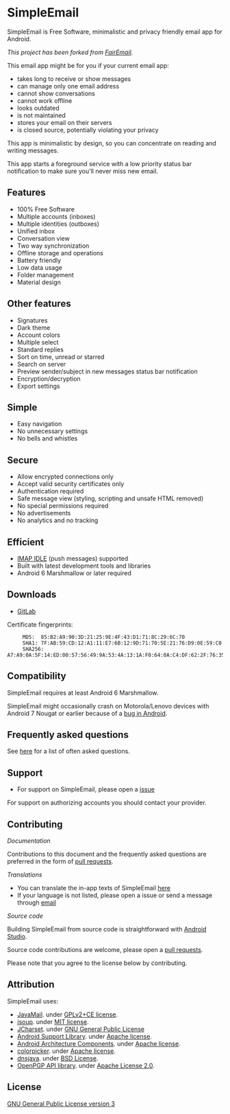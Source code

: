 # SimpleEmail

SimpleEmail is Free Software, minimalistic and privacy friendly email app for Android.

*This project has been forked from [FairEmail](https://github.com/M66B/open-source-email).*

This email app might be for you if your current email app:

* takes long to receive or show messages
* can manage only one email address
* cannot show conversations
* cannot work offline
* looks outdated
* is not maintained
* stores your email on their servers
* is closed source, potentially violating your privacy

This app is minimalistic by design, so you can concentrate on reading and writing messages.

This app starts a foreground service with a low priority status bar notification to make sure you'll never miss new email.

## Features

* 100% Free Software
* Multiple accounts (inboxes)
* Multiple identities (outboxes)
* Unified inbox
* Conversation view
* Two way synchronization
* Offline storage and operations
* Battery friendly
* Low data usage
* Folder management
* Material design

## Other features

* Signatures
* Dark theme
* Account colors
* Multiple select
* Standard replies
* Sort on time, unread or starred
* Search on server
* Preview sender/subject in new messages status bar notification
* Encryption/decryption
* Export settings

## Simple

* Easy navigation
* No unnecessary settings
* No bells and whistles

## Secure

* Allow encrypted connections only
* Accept valid security certificates only
* Authentication required
* Safe message view (styling, scripting and unsafe HTML removed)
* No special permissions required
* No advertisements
* No analytics and no tracking

## Efficient

* [IMAP IDLE](https://en.wikipedia.org/wiki/IMAP_IDLE) (push messages) supported
* Built with latest development tools and libraries
* Android 6 Marshmallow or later required

## Downloads

* [GitLab](https://framagit.org/dystopia-project/simple-email/releases)

Certificate fingerprints:
```
	 MD5:  85:B2:A9:90:3D:21:25:9E:4F:43:D1:71:8C:29:6C:70
	 SHA1: 7F:AB:59:CD:12:A1:11:E7:6B:12:9D:71:70:5E:21:76:D9:0E:59:C0
	 SHA256: A7:A9:0A:5F:14:ED:00:57:56:49:9A:53:4A:13:1A:F0:64:0A:C4:DF:62:2F:76:35:F6:51:69:D8:C9:E9:19:F2
```

## Compatibility

SimpleEmail requires at least Android 6 Marshmallow.

SimpleEmail might occasionally crash on Motorola/Lenovo devices with Android 7 Nougat or earlier
because of a [bug in Android](https://issuetracker.google.com/issues/63377371).

## Frequently asked questions

See [here](https://framagit.org/dystopia-project/simple-email/blob/master/FAQ.md) for a list of often asked questions.

## Support

* For support on SimpleEmail, please open a [issue](https://framagit.org/dystopia-project/simple-email/issues)

For support on authorizing accounts you should contact your provider.

## Contributing

*Documentation*

Contributions to this document and the frequently asked questions
are preferred in the form of [pull requests](https://framagit.org/dystopia-project/simple-email/merge_requests).

*Translations*

* You can translate the in-app texts of SimpleEmail [here](https://crowdin.com/project/open-source-email)
* If your language is not listed, please open a issue or send a message through [email](distopico@riseup.net)

*Source code*

Building SimpleEmail from source code is straightforward with [Android Studio](http://developer.android.com/sdk/).

Source code contributions are welcome, please open a [pull requests](https://framagit.org/dystopia-project/simple-email/merge_requests).

Please note that you agree to the license below by contributing.

## Attribution

SimpleEmail uses:

* [JavaMail](https://javaee.github.io/javamail/). under [GPLv2+CE license](https://javaee.github.io/javamail/JavaMail-License).
* [jsoup](https://jsoup.org/). under [MIT license](https://jsoup.org/license).
* [JCharset](http://www.freeutils.net/source/jcharset/). under [GNU General Public License](http://www.freeutils.net/source/jcharset/#license)
* [Android Support Library](https://developer.android.com/tools/support-library/). under [Apache license](https://android.googlesource.com/platform/frameworks/support/+/master/LICENSE.txt).
* [Android Architecture Components](https://developer.android.com/topic/libraries/architecture/). under [Apache license](https://github.com/googlesamples/android-architecture-components/blob/master/LICENSE).
* [colorpicker](https://android.googlesource.com/platform/frameworks/opt/colorpicker). under [Apache license](https://android.googlesource.com/platform/frameworks/opt/colorpicker/+/master/src/com/android/colorpicker/ColorPickerDialog.java).
* [dnsjava](http://www.xbill.org/dnsjava/). under [BSD License](https://sourceforge.net/p/dnsjava/code/HEAD/tree/trunk/LICENSE).
* [OpenPGP API library](https://github.com/open-keychain/openpgp-api). under [Apache License 2.0](https://github.com/open-keychain/openpgp-api/blob/master/LICENSE).

## License

[GNU General Public License version 3](https://framagit.org/dystopia-project/simple-email/blob/master/LICENSE)
